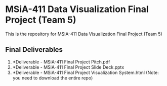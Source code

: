 # MSiA-411 Data Visualization Final Project (Team 5)

This is the repository for MSiA-411 Data Visualization Final Project (Team 5)

## Final Deliverables
1. *Deliverable - MSiA-411 Final Project Pitch.pdf
2. *Deliverable - MSiA-411 Final Project Slide Deck.pptx
3. *Deliverable - MSiA-411 Final Project Visualization System.html (Note: you need to download the entire repo)
